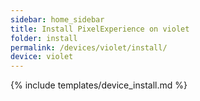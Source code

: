 ```yaml
---
sidebar: home_sidebar
title: Install PixelExperience on violet
folder: install
permalink: /devices/violet/install/
device: violet
---
```

{% include templates/device_install.md %}
